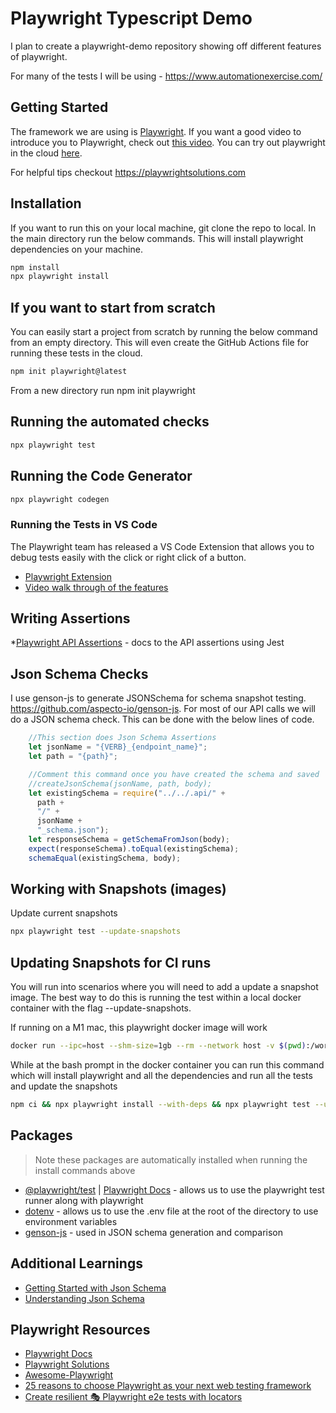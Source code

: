 # Playwright Typescript Demo

I plan to create a playwright-demo repository showing off different features of playwright.

For many of the tests I will be using - <https://www.automationexercise.com/>

## Getting Started

The framework we are using is [Playwright](https://playwright.dev/). If you want a good video to introduce you to Playwright, check out [this video](https://www.youtube.com/watch?v=_Jla6DyuEu4). You can try out playwright in the cloud [here](https://try.playwright.tech/).

For helpful tips checkout <https://playwrightsolutions.com>

## Installation

If you want to run this on your local machine, git clone the repo to local. In the main directory run the below commands. This will install playwright dependencies on your machine.

```bash
npm install
npx playwright install
```

## If you want to start from scratch

You can easily start a project from scratch by running the below command from an empty directory. This will even create the GitHub Actions file for running these tests in the cloud.

```bash
npm init playwright@latest
```

From a new directory run npm init playwright

## Running the automated checks

```bash
npx playwright test
```

## Running the Code Generator

```bash
npx playwright codegen
```

### Running the Tests in VS Code

The Playwright team has released a VS Code Extension that allows you to debug tests easily with the click or right click of a button.

* [Playwright Extension](https://marketplace.visualstudio.com/items?itemName=ms-playwright.playwright)
* [Video walk through of the features](https://www.youtube.com/watch?v=z0EOFvlf14U)

## Writing Assertions

*[Playwright API Assertions](https://jestjs.io/docs/expect) - docs to the API assertions using Jest

## Json Schema Checks

I use genson-js to generate JSONSchema for schema snapshot testing. <https://github.com/aspecto-io/genson-js>. For most of our API calls we will do a JSON schema check. This can be done with the below lines of code.

```javascript
    //This section does Json Schema Assertions
    let jsonName = "{VERB}_{endpoint_name}";
    let path = "{path}";

    //Comment this command once you have created the schema and saved
    //createJsonSchema(jsonName, path, body);
    let existingSchema = require("../../.api/" +
      path +
      "/" +
      jsonName +
      "_schema.json");
    let responseSchema = getSchemaFromJson(body);
    expect(responseSchema).toEqual(existingSchema);
    schemaEqual(existingSchema, body);
```

## Working with Snapshots (images)

Update current snapshots

```bash
npx playwright test --update-snapshots
```

## Updating Snapshots for CI runs

You will run into scenarios where you will need to add a update a snapshot image. The best way to do this is running the test within a local docker container with the flag --update-snapshots.

If running on a M1 mac, this playwright docker image will work

```bash
docker run --ipc=host --shm-size=1gb --rm --network host -v $(pwd):/work/ -w /work/ -it mcr.microsoft.com/playwright:v1.17.1-arm64 /bin/bash
```

While at the bash prompt in the docker container you can run this command which will install playwright and all the dependencies and run all the tests and update the snapshots

```bash
npm ci && npx playwright install --with-deps && npx playwright test --update-snapshots
```

## Packages

> Note these packages are automatically installed when running the install commands above

* [@playwright/test](https://www.npmjs.com/package/@playwright/test) | [Playwright Docs](https://playwright.dev/) - allows us to use the playwright test runner along with playwright
* [dotenv](https://www.npmjs.com/package/dotenv) - allows us to use the .env file at the root of the directory to use environment variables
* [genson-js](https://www.npmjs.com/package/genson-js) - used in JSON schema generation and comparison

## Additional Learnings

* [Getting Started with Json Schema](https://json-schema.org/learn/getting-started-step-by-step.html)
* [Understanding Json Schema](https://json-schema.org/understanding-json-schema/index.html)

## Playwright Resources

* [Playwright Docs](https://playwright.dev/docs/intro)
* [Playwright Solutions](https://playwrightsolutions.com/)
* [Awesome-Playwright](https://github.com/mxschmitt/awesome-playwright)
* [25 reasons to choose Playwright as your next web testing framework](https://www.marcusfelling.com/blog/2022/25-reasons-to-choose-playwright-as-your-next-web-testing-framework)
* [Create resilient 🎭 Playwright e2e tests with locators](https://www.marcusfelling.com/blog/2022/create-more-reliable-playwright-tests-with-locators/)